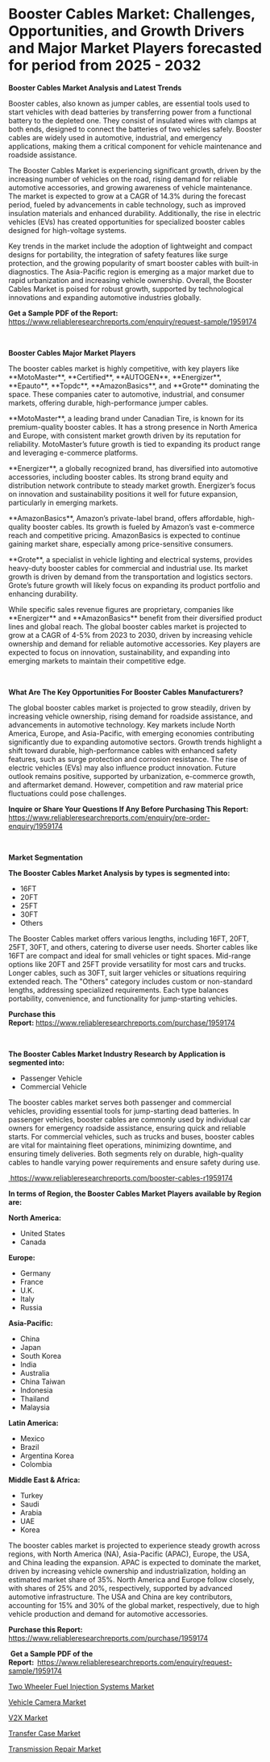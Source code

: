 <p><h1>Booster Cables Market: Challenges, Opportunities, and Growth Drivers and Major Market Players forecasted for period from 2025 - 2032</h1></p><p><strong>Booster Cables Market Analysis and Latest Trends</strong></p>
<p><p>Booster cables, also known as jumper cables, are essential tools used to start vehicles with dead batteries by transferring power from a functional battery to the depleted one. They consist of insulated wires with clamps at both ends, designed to connect the batteries of two vehicles safely. Booster cables are widely used in automotive, industrial, and emergency applications, making them a critical component for vehicle maintenance and roadside assistance.</p><p>The Booster Cables Market is experiencing significant growth, driven by the increasing number of vehicles on the road, rising demand for reliable automotive accessories, and growing awareness of vehicle maintenance. The market is expected to grow at a CAGR of 14.3% during the forecast period, fueled by advancements in cable technology, such as improved insulation materials and enhanced durability. Additionally, the rise in electric vehicles (EVs) has created opportunities for specialized booster cables designed for high-voltage systems.</p><p>Key trends in the market include the adoption of lightweight and compact designs for portability, the integration of safety features like surge protection, and the growing popularity of smart booster cables with built-in diagnostics. The Asia-Pacific region is emerging as a major market due to rapid urbanization and increasing vehicle ownership. Overall, the Booster Cables Market is poised for robust growth, supported by technological innovations and expanding automotive industries globally.</p></p>
<p><strong>Get a Sample PDF of the Report:&nbsp;</strong> <a href="https://www.reliableresearchreports.com/enquiry/request-sample/1959174?utm_campaign=33&utm_medium=2&utm_source=Github&utm_content=ia&utm_term=21012025&utm_id=booster-cables">https://www.reliableresearchreports.com/enquiry/request-sample/1959174</a></p>
<p>&nbsp;</p>
<p><strong>Booster Cables Major Market Players</strong></p>
<p><p>The booster cables market is highly competitive, with key players like **MotoMaster**, **Certified**, **AUTOGEN**, **Energizer**, **Epauto**, **Topdc**, **AmazonBasics**, and **Grote** dominating the space. These companies cater to automotive, industrial, and consumer markets, offering durable, high-performance jumper cables.</p><p>**MotoMaster**, a leading brand under Canadian Tire, is known for its premium-quality booster cables. It has a strong presence in North America and Europe, with consistent market growth driven by its reputation for reliability. MotoMaster’s future growth is tied to expanding its product range and leveraging e-commerce platforms.</p><p>**Energizer**, a globally recognized brand, has diversified into automotive accessories, including booster cables. Its strong brand equity and distribution network contribute to steady market growth. Energizer’s focus on innovation and sustainability positions it well for future expansion, particularly in emerging markets.</p><p>**AmazonBasics**, Amazon’s private-label brand, offers affordable, high-quality booster cables. Its growth is fueled by Amazon’s vast e-commerce reach and competitive pricing. AmazonBasics is expected to continue gaining market share, especially among price-sensitive consumers.</p><p>**Grote**, a specialist in vehicle lighting and electrical systems, provides heavy-duty booster cables for commercial and industrial use. Its market growth is driven by demand from the transportation and logistics sectors. Grote’s future growth will likely focus on expanding its product portfolio and enhancing durability.</p><p>While specific sales revenue figures are proprietary, companies like **Energizer** and **AmazonBasics** benefit from their diversified product lines and global reach. The global booster cables market is projected to grow at a CAGR of 4-5% from 2023 to 2030, driven by increasing vehicle ownership and demand for reliable automotive accessories. Key players are expected to focus on innovation, sustainability, and expanding into emerging markets to maintain their competitive edge.</p></p>
<p>&nbsp;</p>
<p><strong>What Are The Key Opportunities For Booster Cables Manufacturers?</strong></p>
<p><p>The global booster cables market is projected to grow steadily, driven by increasing vehicle ownership, rising demand for roadside assistance, and advancements in automotive technology. Key markets include North America, Europe, and Asia-Pacific, with emerging economies contributing significantly due to expanding automotive sectors. Growth trends highlight a shift toward durable, high-performance cables with enhanced safety features, such as surge protection and corrosion resistance. The rise of electric vehicles (EVs) may also influence product innovation. Future outlook remains positive, supported by urbanization, e-commerce growth, and aftermarket demand. However, competition and raw material price fluctuations could pose challenges.</p></p>
<p><strong>Inquire or Share Your Questions If Any Before Purchasing This Report:</strong> <a href="https://www.reliableresearchreports.com/enquiry/pre-order-enquiry/1959174?utm_campaign=33&utm_medium=2&utm_source=Github&utm_content=ia&utm_term=21012025&utm_id=booster-cables">https://www.reliableresearchreports.com/enquiry/pre-order-enquiry/1959174</a></p>
<p>&nbsp;</p>
<p><strong>Market Segmentation</strong></p>
<p><strong>The Booster Cables Market Analysis by types is segmented into:</strong></p>
<p><ul><li>16FT</li><li>20FT</li><li>25FT</li><li>30FT</li><li>Others</li></ul></p>
<p><p>The Booster Cables market offers various lengths, including 16FT, 20FT, 25FT, 30FT, and others, catering to diverse user needs. Shorter cables like 16FT are compact and ideal for small vehicles or tight spaces. Mid-range options like 20FT and 25FT provide versatility for most cars and trucks. Longer cables, such as 30FT, suit larger vehicles or situations requiring extended reach. The "Others" category includes custom or non-standard lengths, addressing specialized requirements. Each type balances portability, convenience, and functionality for jump-starting vehicles.</p></p>
<p><strong>Purchase this Report:&nbsp;</strong><a href="https://www.reliableresearchreports.com/purchase/1959174?utm_campaign=33&utm_medium=2&utm_source=Github&utm_content=ia&utm_term=21012025&utm_id=booster-cables">https://www.reliableresearchreports.com/purchase/1959174</a></p>
<p>&nbsp;</p>
<p><strong>The Booster Cables Market Industry Research by Application is segmented into:</strong></p>
<p><ul><li>Passenger Vehicle</li><li>Commercial Vehicle</li></ul></p>
<p><p>The booster cables market serves both passenger and commercial vehicles, providing essential tools for jump-starting dead batteries. In passenger vehicles, booster cables are commonly used by individual car owners for emergency roadside assistance, ensuring quick and reliable starts. For commercial vehicles, such as trucks and buses, booster cables are vital for maintaining fleet operations, minimizing downtime, and ensuring timely deliveries. Both segments rely on durable, high-quality cables to handle varying power requirements and ensure safety during use.</p></p>
<p><a href="https://www.reliableresearchreports.com/booster-cables-r1959174?utm_campaign=33&utm_medium=2&utm_source=Github&utm_content=ia&utm_term=21012025&utm_id=booster-cables">&nbsp;https://www.reliableresearchreports.com/booster-cables-r1959174</a></p>
<p><strong>In terms of Region, the Booster Cables Market Players available by Region are:</strong></p>
<p>
    <p> <strong> North America: </strong>
        <ul>
            <li>United States</li>
            <li>Canada</li>
        </ul>
        </p> 
    <p> <strong> Europe: </strong>
        <ul>
            <li>Germany</li>
            <li>France</li>
            <li>U.K.</li>
            <li>Italy</li>
            <li>Russia</li>
        </ul>
        </p> 
    <p> <strong> Asia-Pacific: </strong>
        <ul>
            <li>China</li>
            <li>Japan</li>
            <li>South Korea</li>
            <li>India</li>
            <li>Australia</li>
            <li>China Taiwan</li>
            <li>Indonesia</li>
            <li>Thailand</li>
            <li>Malaysia</li>
        </ul>
        </p> 
    <p> <strong> Latin America: </strong>
        <ul>
            <li>Mexico</li>
            <li>Brazil</li>
            <li>Argentina Korea</li>
            <li>Colombia</li>
        </ul>
        </p> 
    <p> <strong> Middle East & Africa: </strong>
        <ul>
            <li>Turkey</li>
            <li>Saudi</li>
            <li>Arabia</li>
            <li>UAE</li>
            <li>Korea</li>
        </ul>
    </p>
    </p>
<p><p>The booster cables market is projected to experience steady growth across regions, with North America (NA), Asia-Pacific (APAC), Europe, the USA, and China leading the expansion. APAC is expected to dominate the market, driven by increasing vehicle ownership and industrialization, holding an estimated market share of 35%. North America and Europe follow closely, with shares of 25% and 20%, respectively, supported by advanced automotive infrastructure. The USA and China are key contributors, accounting for 15% and 30% of the global market, respectively, due to high vehicle production and demand for automotive accessories.</p></p>
<p><strong>Purchase this Report: </strong><a href="https://www.reliableresearchreports.com/purchase/1959174?utm_campaign=33&utm_medium=2&utm_source=Github&utm_content=ia&utm_term=21012025&utm_id=booster-cables">https://www.reliableresearchreports.com/purchase/1959174</a></p>
<p>&nbsp;<strong>Get a Sample PDF of the Report:&nbsp;&nbsp;</strong><a href="https://www.reliableresearchreports.com/enquiry/request-sample/1959174?utm_campaign=33&utm_medium=2&utm_source=Github&utm_content=ia&utm_term=21012025&utm_id=booster-cables">https://www.reliableresearchreports.com/enquiry/request-sample/1959174</a></p>
<p><strong></strong></p>
<p><p><a href="https://github.com/flnordan65e0/Market-Research-Report-List-1/blob/main/two-wheeler-fuel-injection-systems-market.md?utm_campaign=33&utm_medium=2&utm_source=Github&utm_content=ia&utm_term=21012025&utm_id=booster-cables">Two Wheeler Fuel Injection Systems Market</a></p><p><a href="https://github.com/hammelximalschid/Market-Research-Report-List-1/blob/main/vehicle-camera-market.md?utm_campaign=33&utm_medium=2&utm_source=Github&utm_content=ia&utm_term=21012025&utm_id=booster-cables">Vehicle Camera Market</a></p><p><a href="https://github.com/rodinayygacklezi/Market-Research-Report-List-1/blob/main/v2x-market.md?utm_campaign=33&utm_medium=2&utm_source=Github&utm_content=ia&utm_term=21012025&utm_id=booster-cables">V2X Market</a></p><p><a href="https://github.com/OlenFleming68/Market-Research-Report-List-1/blob/main/transfer-case-market.md?utm_campaign=33&utm_medium=2&utm_source=Github&utm_content=ia&utm_term=21012025&utm_id=booster-cables">Transfer Case Market</a></p><p><a href="https://github.com/lindaopodray/Market-Research-Report-List-1/blob/main/transmission-repair-market.md?utm_campaign=33&utm_medium=2&utm_source=Github&utm_content=ia&utm_term=21012025&utm_id=booster-cables">Transmission Repair Market</a></p></p>